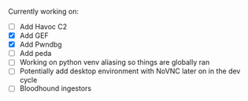 Currently working on:


- [ ] Add Havoc C2
- [X] Add GEF
- [X] Add Pwndbg
- [ ] Add peda 
- [ ] Working on python venv aliasing so things are globally ran
- [ ] Potentially add desktop environment with NoVNC later on in the dev cycle
- [ ] Bloodhound ingestors
